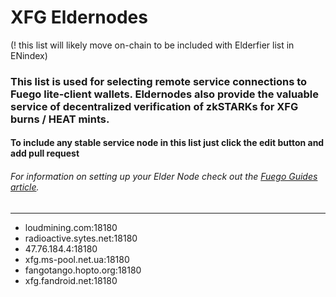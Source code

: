 # XFG Eldernodes

(! this list will likely move on-chain to be included with Elderfier list in ENindex)
### This list is used for selecting remote service connections to Fuego lite-client wallets.  Eldernodes also provide the valuable service of decentralized verification of zkSTARKs for XFG burns / HEAT mints. 
#### To include any stable service node in this list just click the edit button and add pull request
###### For information on setting up your Elder Node check out the [Fuego Guides article](https://github.com/usexfg/Guides/wiki/Run-an-Elder-Node).

--------------------------
-  loudmining.com:18180
-  radioactive.sytes.net:18180
-  47.76.184.4:18180
-  xfg.ms-pool.net.ua:18180 
-  fangotango.hopto.org:18180
-  xfg.fandroid.net:18180
